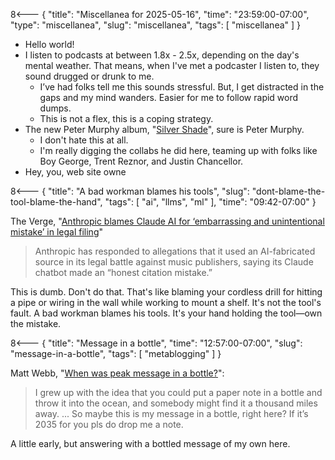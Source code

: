 8<--- { "title": "Miscellanea for 2025-05-16", "time": "23:59:00-07:00", "type": "miscellanea", "slug": "miscellanea", "tags": [ "miscellanea" ] }

- Hello world!
- I listen to podcasts at between 1.8x - 2.5x, depending on the day's mental weather. That means, when I've met a podcaster I listen to, they sound drugged or drunk to me.
	- I’ve had folks tell me this sounds stressful. But, I get distracted in the gaps and my mind wanders. Easier for me to follow rapid word dumps. 
	- This is not a flex, this is a coping strategy. 
- The new Peter Murphy album, "[Silver Shade](https://petermurphy.bandcamp.com/album/silver-shade)", sure is Peter Murphy. 
	- I don't hate this at all.
	- I'm really digging the collabs he did here, teaming up with folks like Boy George, Trent Reznor, and Justin Chancellor.
- Hey, you, web site owne

8<--- { "title": "A bad workman blames his tools", "slug": "dont-blame-the-tool-blame-the-hand", "tags": [ "ai", "llms", "ml" ], "time": "09:42-07:00" }

The Verge, "[Anthropic blames Claude AI for ‘embarrassing and unintentional mistake’ in legal filing](https://www.theverge.com/news/668315/anthropic-claude-legal-filing-citation-error)"

> Anthropic has responded to allegations that it used an AI-fabricated source in its legal battle against music publishers, saying its Claude chatbot made an “honest citation mistake.”

This is dumb. Don't do that. That's like blaming your cordless drill for hitting a pipe or wiring in the wall while working to mount a shelf. It's not the tool's fault. A bad workman blames his tools. It's your hand holding the tool—own the mistake.

8<--- { "title": "Message in a bottle", "time": "12:57:00-07:00", "slug": "message-in-a-bottle", "tags": [ "metablogging" ] }

Matt Webb, "[When was peak message in a bottle?](https://interconnected.org/home/2025/05/16/bottle)":

> I grew up with the idea that you could put a paper note in a bottle and throw it into the ocean, and somebody might find it a thousand miles away.
> ...
> So maybe this is my message in a bottle, right here? If it’s 2035 for you pls do drop me a note.

A little early, but answering with a bottled message of my own here.
